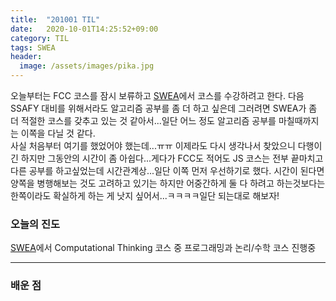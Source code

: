 ```yaml
---
title:  "201001 TIL"
date:   2020-10-01T14:25:52+09:00
category: TIL
tags: SWEA
header:
  image: /assets/images/pika.jpg
---
```


오늘부터는 FCC 코스를 잠시 보류하고 [SWEA](https://swexpertacademy.com/main/main.do)에서 코스를 수강하려고 한다. 다음 SSAFY 대비를 위해서라도 
알고리즘 공부를 좀 더 하고 싶은데 그러려면 SWEA가 좀 더 적절한 코스를 갖추고 있는 것 같아서...일단 어느 정도 알고리즘 공부를 마칠때까지는 이쪽을 다닐 것 같다.
<br>사실 처음부터 여기를 했었어야 했는데...ㅠㅠ 이제라도 다시 생각나서 찾았으니 다행이긴 하지만 그동안의 시간이 좀 아쉽다...게다가 FCC도 적어도 JS 코스는 전부 끝마치고 
다른 공부를 하고싶었는데 시간관계상...일단 이쪽 먼저 우선하기로 했다. 시간이 된다면 양쪽을 병행해보는 것도 고려하고 있기는 하지만 어중간하게 둘 다 하려고 하는것보다는 한쪽이라도 확실하게
하는 게 낫지 싶어서...ㅋㅋㅋㅋ일단 되는대로 해보자!

<h3>오늘의 진도</h3>

[SWEA](https://swexpertacademy.com/main/main.do)에서 Computational Thinking 코스 중 프로그래밍과 논리/수학 코스 진행중

<hr>

<h3>배운 점</h3>
